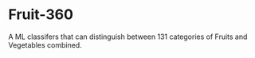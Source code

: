 # Fruit-360
A ML classifers that can distinguish between 131 categories of Fruits and Vegetables
combined.

